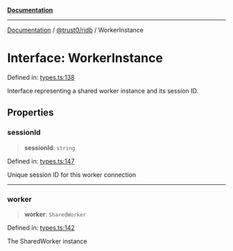 [**Documentation**](../../../README.md)

***

[Documentation](../../../README.md) / [@trust0/ridb](../README.md) / WorkerInstance

# Interface: WorkerInstance

Defined in: [types.ts:138](https://github.com/trust0-project/RIDB/blob/03bccbe2ed2bfcff056ffa0dc21ae7b9c17755fa/packages/ridb/src/types.ts#L138)

Interface representing a shared worker instance and its session ID.

## Properties

### sessionId

> **sessionId**: `string`

Defined in: [types.ts:147](https://github.com/trust0-project/RIDB/blob/03bccbe2ed2bfcff056ffa0dc21ae7b9c17755fa/packages/ridb/src/types.ts#L147)

Unique session ID for this worker connection

***

### worker

> **worker**: `SharedWorker`

Defined in: [types.ts:142](https://github.com/trust0-project/RIDB/blob/03bccbe2ed2bfcff056ffa0dc21ae7b9c17755fa/packages/ridb/src/types.ts#L142)

The SharedWorker instance
